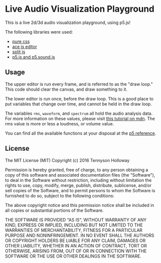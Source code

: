 # Live Audio Visualization Playground

This is a live 2d/3d audio visualization playground, using p5.js!

The following libraries were used:

* [pure css](http://purecss.io/)
* [ace js editor](https://ace.c9.io/#nav=about)
* [split js](https://github.com/nathancahill/Split.js)
* [p5.js and p5.sound.js](https://p5js.org/)


## Usage

The upper editor is run every frame, and is referred to as the "draw loop." This code should clear the canvas, and draw something to it.

The lower editor is run once, before the draw loop. This is a good place to put variables that change over time, and cannot be held in the draw loop.

The variables `rms`, `waveform`, and `spectrum` all hold the audio analysis data. For more information on these values, please visit [this tutorial on mdn](https://developer.mozilla.org/en-US/docs/Web/API/Web_Audio_API/Visualizations_with_Web_Audio_API). The rms value is more or less a loudness, or volume value.

You can find all the available functions at your disposal at the [p5 reference](https://p5js.org/reference/).

## License

The MIT License (MIT)
Copyright (c) 2016 Tennyson Holloway

Permission is hereby granted, free of charge, to any person obtaining a copy of this software and associated documentation files (the "Software"), to deal in the Software without restriction, including without limitation the rights to use, copy, modify, merge, publish, distribute, sublicense, and/or sell copies of the Software, and to permit persons to whom the Software is furnished to do so, subject to the following conditions:

The above copyright notice and this permission notice shall be included in all copies or substantial portions of the Software.

THE SOFTWARE IS PROVIDED "AS IS", WITHOUT WARRANTY OF ANY KIND, EXPRESS OR IMPLIED, INCLUDING BUT NOT LIMITED TO THE WARRANTIES OF MERCHANTABILITY, FITNESS FOR A PARTICULAR PURPOSE AND NONINFRINGEMENT. IN NO EVENT SHALL THE AUTHORS OR COPYRIGHT HOLDERS BE LIABLE FOR ANY CLAIM, DAMAGES OR OTHER LIABILITY, WHETHER IN AN ACTION OF CONTRACT, TORT OR OTHERWISE, ARISING FROM, OUT OF OR IN CONNECTION WITH THE SOFTWARE OR THE USE OR OTHER DEALINGS IN THE SOFTWARE.
